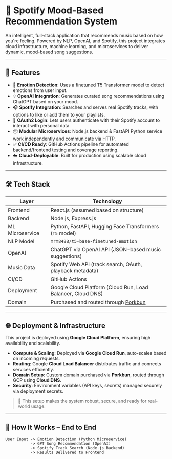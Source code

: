 # 🎵 Spotify Mood-Based Recommendation System

An intelligent, full-stack application that recommends music based on how you're feeling. Powered by NLP, OpenAI, and Spotify, this project integrates cloud infrastructure, machine learning, and microservices to deliver dynamic, mood-based song suggestions.

---

## 🚀 Features

- 🎯 **Emotion Detection**: Uses a finetuned T5 Transformer model to detect emotions from user input.
- 💡 **OpenAI Integration**: Generates curated song recommendations using ChatGPT based on your mood.
- 🎧 **Spotify Integration**: Searches and serves real Spotify tracks, with options to like or add them to your playlists.
- 🔁 **OAuth2 Login**: Lets users authenticate with their Spotify account to interact with personal data.
- 📦 **Modular Microservices**: Node.js backend & FastAPI Python service work independently and communicate via HTTP.
- ✅ **CI/CD Ready**: GitHub Actions pipeline for automated backend/frontend testing and coverage reporting.
- ☁️ **Cloud-Deployable**: Built for production using scalable cloud infrastructure.

---

## 🛠️ Tech Stack

| Layer             | Technology                                                                 |
|------------------|-----------------------------------------------------------------------------|
| Frontend          | React.js (assumed based on structure)                                       |
| Backend           | Node.js, Express.js                                                         |
| ML Microservice   | Python, FastAPI, Hugging Face Transformers (`T5` model)                     |
| NLP Model         | `mrm8488/t5-base-finetuned-emotion`                                         |
| OpenAI            | ChatGPT via OpenAI API (JSON-based music suggestions)                       |
| Music Data        | Spotify Web API (track search, OAuth, playback metadata)                    |
| CI/CD             | GitHub Actions                                                              |
| Deployment        | Google Cloud Platform (Cloud Run, Load Balancer, Cloud DNS)                 |
| Domain            | Purchased and routed through [Porkbun](https://porkbun.com)                 |

---

## 🌐 Deployment & Infrastructure

This project is deployed using **Google Cloud Platform**, ensuring high availability and scalability.

- **Compute & Scaling**: Deployed via **Google Cloud Run**, auto-scales based on incoming requests.
- **Routing**: Google **Cloud Load Balancer** distributes traffic and connects services efficiently.
- **Domain Setup**: Custom domain purchased via **Porkbun**, routed through GCP using **Cloud DNS**.
- **Security**: Environment variables (API keys, secrets) managed securely via deployment secrets.

> 🧠 This setup makes the system robust, secure, and ready for real-world usage.

---

## 🧪 How It Works – End to End

```plaintext
User Input -> Emotion Detection (Python Microservice) 
           -> GPT Song Recommendation (OpenAI) 
           -> Spotify Track Search (Node.js Backend) 
           -> Results Delivered to Frontend

